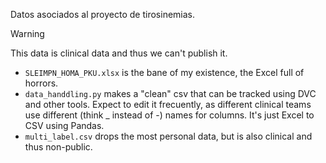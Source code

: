 Datos asociados al proyecto de tirosinemias.

> [!WARNING]
> This data is clinical data and thus we can't publish it. 

- `SLEIMPN_HOMA_PKU.xlsx` is the bane of my existence, the Excel full of horrors. 
- `data_handdling.py` makes a "clean" csv that can be tracked using DVC and other tools. Expect to edit it frecuently, 
  as different clinical teams use different (think _ instead of -) names for columns. It's just Excel to CSV using Pandas. 
- `multi_label.csv` drops the most personal data, but is also clinical and thus non-public. 
